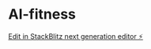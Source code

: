 # AI-fitness

[Edit in StackBlitz next generation editor ⚡️](https://stackblitz.com/~/github.com/TrapoC/AI-fitness)